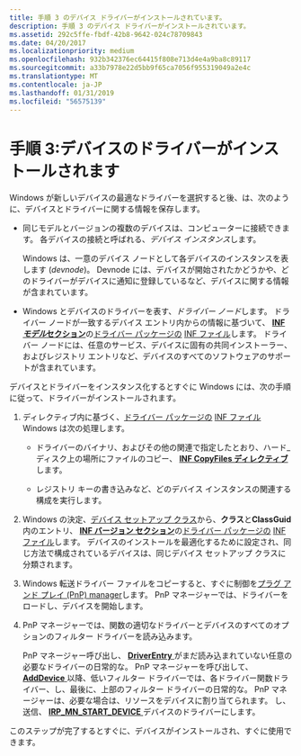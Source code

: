 ```yaml
---
title: 手順 3 のデバイス ドライバーがインストールされています。
description: 手順 3 のデバイス ドライバーがインストールされています。
ms.assetid: 292c5ffe-fbdf-42b8-9642-024c78709843
ms.date: 04/20/2017
ms.localizationpriority: medium
ms.openlocfilehash: 932b342376ec64415f808e713d4e4a9ba8c89117
ms.sourcegitcommit: a33b7978e22d5bb9f65ca7056f955319049a2e4c
ms.translationtype: MT
ms.contentlocale: ja-JP
ms.lasthandoff: 01/31/2019
ms.locfileid: "56575139"
---
```

# <a name="step-3-the-driver-for-the-device-is-installed"></a>手順 3:デバイスのドライバーがインストールされます


Windows が新しいデバイスの最適なドライバーを選択すると後、は、次のように、デバイスとドライバーに関する情報を保存します。

-   同じモデルとバージョンの複数のデバイスは、コンピューターに接続できます。 各デバイスの接続と呼ばれる、*デバイス インスタンス*します。

    Windows は、一意のデバイス ノードとして各デバイスのインスタンスを表します (*devnode*)。 Devnode には、デバイスが開始されたかどうかや、どのドライバーがデバイスに通知に登録しているなど、デバイスに関する情報が含まれています。

-   Windows とデバイスのドライバーを表す、*ドライバー ノード*します。 ドライバー ノードが一致するデバイス エントリ内からの情報に基づいて、 [ **INF*モデル*セクション**](inf-models-section.md)の[ドライバー パッケージの](driver-packages.md) [INF ファイル](inf-files.md)します。 ドライバー ノードには、任意のサービス、デバイスに固有の共同インストーラー、およびレジストリ エントリなど、デバイスのすべてのソフトウェアのサポートが含まれています。

デバイスとドライバーをインスタンス化するとすぐに Windows には、次の手順に従って、ドライバーがインストールされます。

1.  ディレクティブ内に基づく、[ドライバー パッケージの](driver-packages.md) [INF ファイル](inf-files.md)Windows は次の処理します。

    -   ドライバーのバイナリ、およびその他の関連で指定したとおり、ハード_ディスク上の場所にファイルのコピー、 [ **INF CopyFiles ディレクティブ**](inf-copyfiles-directive.md)します。

    -   レジストリ キーの書き込みなど、どのデバイス インスタンスの関連する構成を実行します。

2.  Windows の決定、[デバイス セットアップ クラス](device-setup-classes.md)から、**クラス**と**ClassGuid**内のエントリ、 [ **INF バージョン セクション**](inf-version-section.md)の[ドライバー パッケージの](driver-packages.md) [INF ファイル](inf-files.md)します。 デバイスのインストールを最適化するために設定され、同じ方法で構成されているデバイスは、同じデバイス セットアップ クラスに分類されます。

3.  Windows 転送ドライバー ファイルをコピーすると、すぐに制御を[プラグ アンド プレイ (PnP) manager](pnp-manager.md)します。 PnP マネージャーでは、ドライバーをロードし、デバイスを開始します。

4.  PnP マネージャーでは、関数の適切なドライバーとデバイスのすべてのオプションのフィルター ドライバーを読み込みます。

    PnP マネージャー呼び出し、 [ **DriverEntry** ](https://msdn.microsoft.com/library/windows/hardware/ff544113)がまだ読み込まれていない任意の必要なドライバーの日常的な。 PnP マネージャーを呼び出して、 [ **AddDevice** ](https://msdn.microsoft.com/library/windows/hardware/ff540521)以降、低いフィルター ドライバーでは、各ドライバー関数ドライバー、し、最後に、上部のフィルター ドライバーの日常的な。 PnP マネージャーは、必要な場合は、リソースをデバイスに割り当てられます。 し、送信、 [ **IRP_MN_START_DEVICE** ](https://msdn.microsoft.com/library/windows/hardware/ff551749)デバイスのドライバーにします。

このステップが完了するとすぐに、デバイスがインストールされ、すぐに使用できます。

 

 





